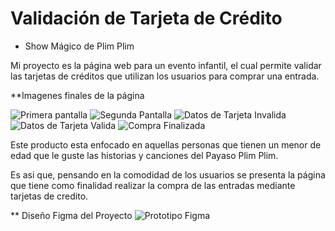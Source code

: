 # Validación de Tarjeta de Crédito

* Show Mágico de Plim Plim

Mi proyecto es la página web para un evento infantil, el cual permite validar las tarjetas de créditos que utilizan los usuarios para comprar una entrada.

**Imagenes finales  de la página

![Primera pantalla](/images/pantalla-principal.png)
![Segunda Pantalla](/images/pasarela-pago.png)
![Datos de Tarjeta Invalida](/images/dato-invalido.png)
![Datos de Tarjeta Valida](/images/dato-valido.png)
![Compra Finalizada](/images/ticket-comprado.png)

Este producto esta enfocado en aquellas personas que tienen un menor de edad que le guste las historias y canciones del Payaso Plim Plim.
 
Es asi que, pensando en la comodidad de los usuarios se presenta la página que tiene como finalidad realizar la compra de las entradas mediante tarjetas de credito.

** Diseño Figma del Proyecto
![Prototipo Figma](/images/Prototipo-Figma.png)
